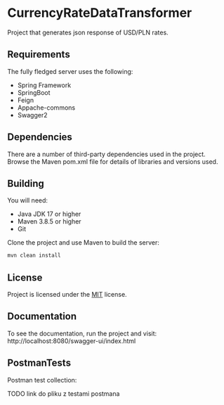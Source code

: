 # CurrencyRateDataTransformer

Project that generates json response of USD/PLN rates.

## Requirements

The fully fledged server uses the following:

* Spring Framework
* SpringBoot
* Feign
* Appache-commons
* Swagger2

## Dependencies

There are a number of third-party dependencies used in the project. Browse the Maven pom.xml file for details of libraries and versions used.

## Building

You will need:

*	Java JDK 17 or higher
*	Maven 3.8.5 or higher
*	Git

Clone the project and use Maven to build the server:

```bash
mvn clean install
```

## License

Project is licensed under the [MIT](LICENSE) license.  


## Documentation

To see the documentation, run the project and visit:
http://localhost:8080/swagger-ui/index.html

## PostmanTests

Postman test collection:

TODO link do pliku z testami postmana
